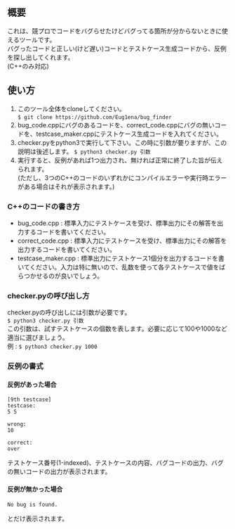 ## 概要
これは、競プロでコードをバグらせたけどバグってる箇所が分からないときに使えるツールです。<br>
バグったコードと正しい(けど遅い)コードとテストケース生成コードから、反例を探し出してくれます。<br>
(C++のみ対応)
## 使い方
1. このツール全体をcloneしてください。<br>
`$ git clone https://github.com/Eug1ena/bug_finder`
2. bug_code.cppにバグのあるコードを、correct_code.cppにバグの無いコードを、testcase_maker.cppにテストケース生成コードを入れてください。
3. checker.pyをpython3で実行して下さい。この時に引数が要りますが、この説明は後述します。
`$ python3 checker.py 引数`
4. 実行すると、反例があれば1つ出力され、無ければ正常に終了した旨が伝えられます。<br>
(ただし、3つのC++のコードのいずれかにコンパイルエラーや実行時エラーがある場合はそれが表示されます。)

### C++のコードの書き方
* bug_code.cpp : 標準入力にテストケースを受け、標準出力にその解答を出力するコードを書いてください。
* correct_code.cpp : 標準入力にテストケースを受け、標準出力にその解答を出力するコードを書いてください。
* testcase_maker.cpp : 標準出力にテストケース1個分を出力するコードを書いてください。入力は特に無いので、乱数を使って各テストケースで値をばらつかせるのが良いでしょう。

### checker.pyの呼び出し方
checker.pyの呼び出しには引数が必要です。<br>
`$ python3 checker.py 引数`<br>
この引数は、試すテストケースの個数を表します。必要に応じて100や1000など適当に選びましょう。<br>
例 : `$ python3 checker.py 1000`<br>

### 反例の書式
#### 反例があった場合
```
[9th testcase]
testcase:
5 5

wrong:
10

correct:
over
```
テストケース番号(1-indexed)、テストケースの内容、バグコードの出力、バグの無いコードの出力が表示されます。
#### 反例が無かった場合
```
No bug is found.
```
とだけ表示されます。
